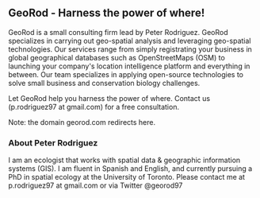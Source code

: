 ## GeoRod - Harness the power of where!

GeoRod is a small consulting firm lead by Peter Rodriguez.  GeoRod specializes in carrying out geo-spatial analysis and leveraging geo-spatial technologies.  Our services range from simply registrating your business in global geographical databases such as OpenStreetMaps (OSM) to launching your company's location intelligence platform and everything in between. Our team specializes in applying open-source technologies to solve small business and conservation biology challenges.

Let GeoRod help you harness the power of where.  Contact us (p.rodriguez97 at gmail.com) for a free consultation.

Note: the domain georod.com redirects here.

### About Peter Rodriguez

I am an ecologist that works with spatial data & geographic information systems (GIS). I am fluent in Spanish and English, and currently pursuing a PhD in spatial ecology at the University of Toronto. Please contact me at p.rodriguez97 at gmail.com or via Twitter @georod97
